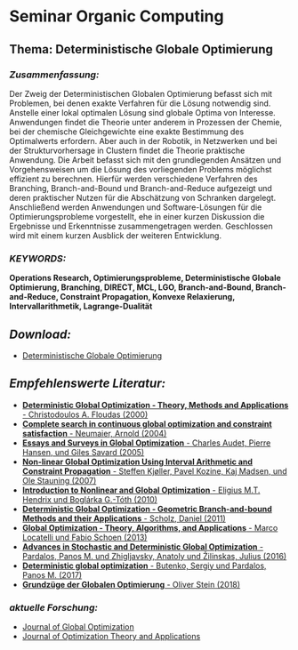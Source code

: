 # Seminar Organic Computing

## **Thema: Deterministische Globale Optimierung**
### *Zusammenfassung:*
Der Zweig der Deterministischen Globalen Optimierung befasst
sich mit Problemen, bei denen exakte Verfahren für die Lösung notwendig sind. Anstelle einer lokal optimalen Lösung sind globale
Optima von Interesse. Anwendungen findet die Theorie unter anderem in Prozessen der Chemie, bei der chemische Gleichgewichte
eine exakte Bestimmung des Optimalwerts erfordern. Aber auch in
der Robotik, in Netzwerken und bei der Strukturvorhersage in Clustern findet die Theorie praktische Anwendung. Die Arbeit befasst
sich mit den grundlegenden Ansätzen und Vorgehensweisen um
die Lösung des vorliegenden Problems möglichst effizient zu berechnen. Hierfür werden verschiedene Verfahren des Branching,
Branch-and-Bound und Branch-and-Reduce aufgezeigt und deren
praktischer Nutzen für die Abschätzung von Schranken dargelegt.
Anschließend werden Anwendungen und Software-Lösungen für
die Optimierungsprobleme vorgestellt, ehe in einer kurzen Diskussion die Ergebnisse und Erkenntnisse zusammengetragen werden.
Geschlossen wird mit einem kurzen Ausblick der weiteren Entwicklung.

### *KEYWORDS:*
**Operations Research, Optimierungsprobleme, Deterministische Globale Optimierung, Branching, DIRECT, MCL, LGO, Branch-and-Bound, Branch-and-Reduce, Constraint Propagation, Konvexe Relaxierung, Intervallarithmetik, Lagrange-Dualität**

## *Download:*
- [Deterministische Globale Optimierung](https://github.com/timdafler/Organic_Computing_Seminar/blob/main/Deterministische_Globale_Optimierung.pdf)

## *Empfehlenswerte Literatur:*
- [**Deterministic Global Optimization - Theory, Methods and Applications** - Christodoulos A. Floudas (2000)](https://www.doi.org/10.1007/978-1-4757-4949-6)
- [**Complete search in continuous global optimization and constraint satisfaction** - Neumaier, Arnold (2004)](https://www.doi.org/10.1017/cbo9780511569975.004)
- [**Essays and Surveys in Global Optimization** - Charles Audet, Pierre Hansen, und Giles Savard (2005)](https://www.doi.org/10.1007/b135610)
- [**Non-linear Global Optimization Using Interval Arithmetic and Constraint Propagation** - Steffen Kjøller, Pavel Kozine, Kaj Madsen, und Ole Stauning (2007)](https://www.doi.org/10.1007/978-0-387-36721-7_3)
- [**Introduction to Nonlinear and Global Optimization** - Eligius M.T. Hendrix und Boglárka G.-Tóth (2010)](https://www.doi.org/10.1007/978-0-387-88670-1)
- [**Deterministic Global Optimization - Geometric Branch-and-bound Methods and their Applications** - Scholz, Daniel (2011)](https://www.doi.org/10.1007/978-1-4614-1951-8)
- [**Global Optimization - Theory, Algorithms, and Applications** - Marco Locatelli und Fabio Schoen (2013)](https://www.doi.org/10.1137/1.9781611972672)
- [**Advances in Stochastic and Deterministic Global Optimization** - Pardalos, Panos M. und Zhigljavsky, Anatoly und Žilinskas, Julius (2016)](https://www.doi.org/10.1007/978-3-319-29975-4)
- [**Deterministic global optimization** - Butenko, Sergiy und Pardalos, Panos M. (2017)](https://www.doi.org/10.1137/1.9781611974683.ch13)
- [**Grundzüge der Globalen Optimierung** - Oliver Stein (2018)](https://www.doi.org/10.1007/978-3-662-55360-2)

### *aktuelle Forschung:*
- [Journal of Global Optimization](https://www.springer.com/journal/10898)
- [Journal of Optimization Theory and Applications](https://www.springer.com/journal/10957/)
